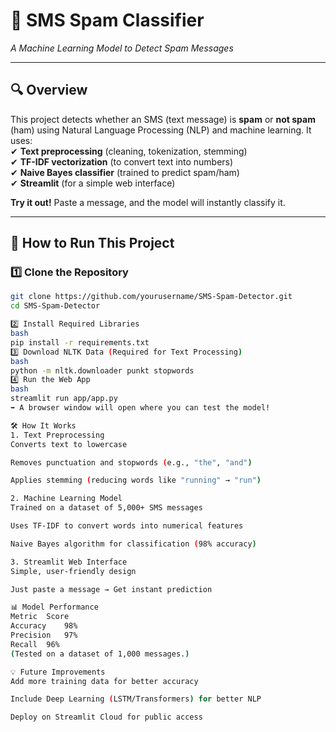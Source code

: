 # 📱 SMS Spam Classifier  
*A Machine Learning Model to Detect Spam Messages*  

---

## 🔍 Overview  
This project detects whether an SMS (text message) is **spam** or **not spam** (ham) using Natural Language Processing (NLP) and machine learning. It uses:  
✔ **Text preprocessing** (cleaning, tokenization, stemming)  
✔ **TF-IDF vectorization** (to convert text into numbers)  
✔ **Naive Bayes classifier** (trained to predict spam/ham)  
✔ **Streamlit** (for a simple web interface)  

**Try it out!** Paste a message, and the model will instantly classify it.  

---

## 🚀 How to Run This Project  

### 1️⃣ Clone the Repository  
```bash
git clone https://github.com/yourusername/SMS-Spam-Detector.git
cd SMS-Spam-Detector

2️⃣ Install Required Libraries
bash
pip install -r requirements.txt
3️⃣ Download NLTK Data (Required for Text Processing)
bash
python -m nltk.downloader punkt stopwords
4️⃣ Run the Web App
bash
streamlit run app/app.py
➡ A browser window will open where you can test the model!

🛠️ How It Works
1. Text Preprocessing
Converts text to lowercase

Removes punctuation and stopwords (e.g., "the", "and")

Applies stemming (reducing words like "running" → "run")

2. Machine Learning Model
Trained on a dataset of 5,000+ SMS messages

Uses TF-IDF to convert words into numerical features

Naive Bayes algorithm for classification (98% accuracy)

3. Streamlit Web Interface
Simple, user-friendly design

Just paste a message → Get instant prediction

📊 Model Performance
Metric	Score
Accuracy	98%
Precision	97%
Recall	96%
(Tested on a dataset of 1,000 messages.)

💡 Future Improvements
Add more training data for better accuracy

Include Deep Learning (LSTM/Transformers) for better NLP

Deploy on Streamlit Cloud for public access

